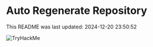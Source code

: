 # Auto Regenerate Repository

This README was last updated: 2024-12-20 23:50:52

 ![TryHackMe](https://tryhackme.com/badge/533634)